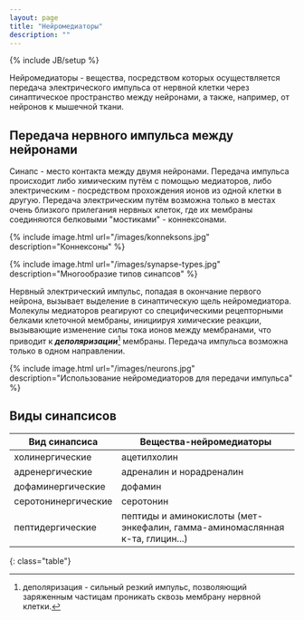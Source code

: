 ```yaml
---
layout: page
title: "Нейромедиаторы"
description: ""
---
```

{% include JB/setup %}

Нейромедиаторы - вещества, посредством которых осуществляется передача электрического импульса от нервной клетки через синаптическое пространство между нейронами, а также, например, от нейронов к мышечной ткани.

Передача нервного импульса между нейронами
------------------------------------------

Синапс - место контакта между двумя нейронами. Передача импульса происходит либо химическим путём с помощью медиаторов, либо электрическим - посредством прохождения ионов из одной клетки в другую. Передача электрическим путём возможна только в местах очень близкого прилегания нервных клеток, где их мембраны соединяются белковыми "мостиками" - коннексонами.

{% include image.html url="/images/konneksons.jpg" description="Коннексоны" %}

{% include image.html url="/images/synapse-types.jpg" description="Многообразие типов синапсов" %}

Нервный электрический импульс, попадая в окончание первого нейрона, вызывает выделение в синаптическую щель нейромедиатора. Молекулы медиаторов реагируют со специфическими рецепторными белками клеточной мембраны, инициируя химические реакции, вызывающие изменение силы тока ионов между мембранами, что приводит к ***деполяризации***[^1] мембраны. Передача импульса возможна только в одном направлении.

{% include image.html url="/images/neurons.jpg" description="Использование нейромедиаторов для передачи импульса" %}

[^1]: деполяризация - сильный резкий импульс, позволяющий заряженным частицам проникать сквозь мембрану нервной клетки.

Виды синапсисов
---------------

| Вид синапсиса       | Вещества-нейромедиаторы                                                      |
|---------------------|------------------------------------------------------------------------------|
| холинергические     | ацетилхолин                                                                  |
| адренергические     | адреналин и норадреналин                                                     |
| дофаминергические   | дофамин                                                                      |
| серотонинергические | серотонин                                                                    |
| пептидергические    | пептиды и аминокислоты (мет-энкефалин, гамма-аминомаслянная к-та, глицин...) |
{: class="table"}